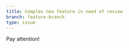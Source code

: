 ```yaml
---
title: Complex new feature in need of review
branch: feature-branch
type: issue
---
```


Pay attention!
